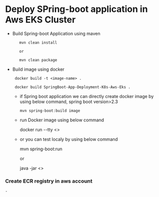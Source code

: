 # Deploy SPring-boot application in Aws EKS  Cluster

- Build Spring-boot Application using maven
    
         mvn clean install     

         or

         mvn clean package


- Build image using docker

       docker build -t <image-name> .

       docker build SpringBoot-App-Deployment-K8s-Aws-Eks .

   - if Spring boot application we can directly create docker image by using below command, spring boot version>2.3

         mvn spring-boot:build image

   - run Docker image using below command
 
       docker run --tty <<image-name>>

   - or you can test localy by using below command
 
      mvn spring-boot:run

      or

     java -jar <<jar-name>>
     

### Create ECR registry in aws account

    -
